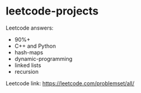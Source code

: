 # leetcode-projects

Leetcode answers:
- 90%+
- C++ and Python
- hash-maps
- dynamic-programming
- linked lists
- recursion

Leetcode link: https://leetcode.com/problemset/all/
